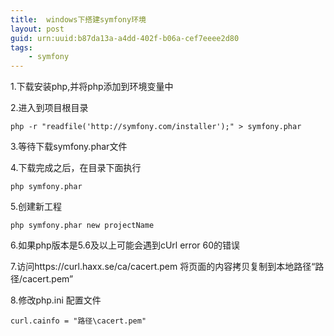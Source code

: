 ```yaml
---
title:  windows下搭建symfony环境
layout: post
guid: urn:uuid:b87da13a-a4dd-402f-b06a-cef7eeee2d80
tags:
    - symfony
---
```


1.下载安装php,并将php添加到环境变量中

2.进入到项目根目录 

    php -r "readfile('http://symfony.com/installer');" > symfony.phar

3.等待下载symfony.phar文件

4.下载完成之后，在目录下面执行 

    php symfony.phar

5.创建新工程

    php symfony.phar new projectName

6.如果php版本是5.6及以上可能会遇到cUrl error 60的错误

7.访问https://curl.haxx.se/ca/cacert.pem 将页面的内容拷贝复制到本地路径“路径/cacert.pem”

8.修改php.ini 配置文件

    curl.cainfo = "路径\cacert.pem"